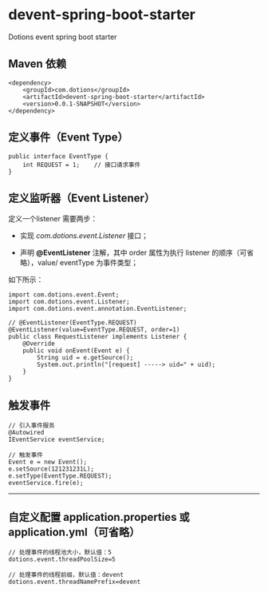 # devent-spring-boot-starter
Dotions event spring boot starter


## Maven 依赖
```
<dependency>
    <groupId>com.dotions</groupId>
    <artifactId>devent-spring-boot-starter</artifactId>
    <version>0.0.1-SNAPSHOT</version>
</dependency>
```

## 定义事件（Event Type）
```
public interface EventType {
	int REQUEST = 1;    // 接口请求事件
}
```

## 定义监听器（Event Listener）
定义一个listener 需要两步：

* 实现 *com.dotions.event.Listener* 接口；

* 声明 **@EventListener** 注解，其中 order 属性为执行 listener 的顺序（可省略），value/ eventType 为事件类型；


如下所示：
```
import com.dotions.event.Event;
import com.dotions.event.Listener;
import com.dotions.event.annotation.EventListener;

// @EventListener(EventType.REQUEST)
@EventListener(value=EventType.REQUEST, order=1)
public class RequestListener implements Listener {
	@Override
	public void onEvent(Event e) {
		String uid = e.getSource();
		System.out.println("[request] -----> uid=" + uid);
	}
}
```

## 触发事件
```
// 引入事件服务
@Autowired
IEventService eventService;

// 触发事件
Event e = new Event();
e.setSource(121231231L);
e.setType(EventType.REQUEST);
eventService.fire(e);
```

---

## 自定义配置 application.properties 或 application.yml（可省略）
```
// 处理事件的线程池大小，默认值：5
dotions.event.threadPoolSize=5

// 处理事件的线程前缀，默认值：devent
dotions.event.threadNamePrefix=devent
```